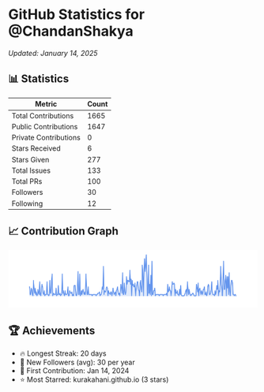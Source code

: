 # GitHub Statistics for @ChandanShakya
*Updated: January 14, 2025*

## 📊 Statistics
| Metric | Count |
|--------|--------|
| Total Contributions | 1665 |
| Public Contributions | 1647 |
| Private Contributions | 0 |
| Stars Received | 6 |
| Stars Given | 277 |
| Total Issues | 133 |
| Total PRs | 100 |
| Followers | 30 |
| Following | 12 |

## 📈 Contribution Graph

![Contribution Graph](./contribution_graph.png)

## 🏆 Achievements

- 🔥 Longest Streak: 20 days
- 👥 New Followers (avg): 30 per year
- 📅 First Contribution: Jan 14, 2024
- ⭐ Most Starred: kurakahani.github.io (3 stars)
